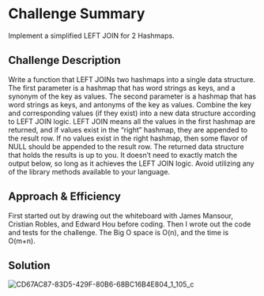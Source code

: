 # Challenge Summary
<!-- Short summary or background information -->
Implement a simplified LEFT JOIN for 2 Hashmaps.

## Challenge Description
<!-- Description of the challenge -->
Write a function that LEFT JOINs two hashmaps into a single data structure.
The first parameter is a hashmap that has word strings as keys, and a synonym of the key as values.
The second parameter is a hashmap that has word strings as keys, and antonyms of the key as values.
Combine the key and corresponding values (if they exist) into a new data structure according to LEFT JOIN logic.
LEFT JOIN means all the values in the first hashmap are returned, and if values exist in the “right” hashmap, they are appended to the result row. If no values exist in the right hashmap, then some flavor of NULL should be appended to the result row.
The returned data structure that holds the results is up to you. It doesn’t need to exactly match the output below, so long as it achieves the LEFT JOIN logic.
Avoid utilizing any of the library methods available to your language.

## Approach & Efficiency
<!-- What approach did you take? Why? What is the Big O space/time for this approach? -->
First started out by drawing out the whiteboard with James Mansour, Cristian Robles, and Edward Hou before coding. Then I wrote out the code and tests for the challenge. The Big O space is O(n), and the time is O(m+n).

## Solution
<!-- Embedded whiteboard image -->
![CD67AC87-83D5-429F-80B6-68BC16B4E804_1_105_c](https://user-images.githubusercontent.com/65562053/117204265-eef1d500-ada4-11eb-8e95-681b8e659ba8.jpeg)
